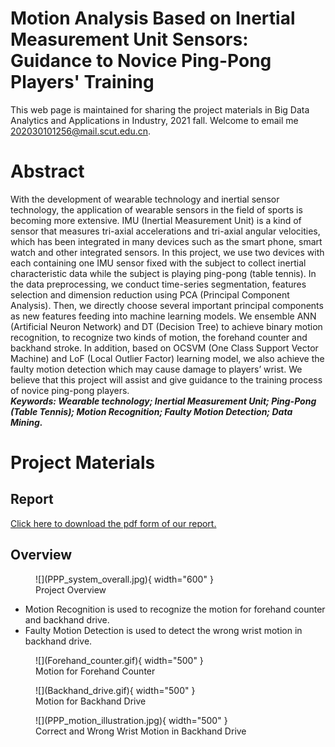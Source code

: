 # Motion Analysis Based on Inertial Measurement Unit Sensors: Guidance to Novice Ping-Pong Players' Training
This web page is maintained for sharing the project materials in Big Data Analytics and Applications in Industry, 2021 fall. Welcome to email me <202030101256@mail.scut.edu.cn>.

# Abstract
With the development of wearable technology and inertial sensor technology, the application of wearable sensors in the field of sports is becoming more extensive. IMU (Inertial Measurement Unit) is a kind of sensor that measures tri-axial accelerations and tri-axial angular velocities, which has been integrated in many devices such as the smart phone, smart watch and other integrated sensors. In this project, we use two devices with each containing one IMU sensor fixed with the subject to collect inertial characteristic data while the subject is playing ping-pong (table tennis). In the data preprocessing, we conduct time-series 
segmentation, features selection and dimension reduction using PCA (Principal Component Analysis). Then, we directly choose several important principal 
components as new features feeding into machine learning models. We ensemble ANN (Artificial Neuron Network) and DT (Decision Tree) to achieve binary motion recognition, to recognize two kinds of motion, the forehand counter and backhand stroke. In addition, based on OCSVM (One Class Support Vector Machine) and LoF (Local Outlier Factor) learning model, we also achieve the faulty motion detection which may cause damage to players’ wrist. We believe that this project will assist and give guidance to the training process of novice ping-pong players.  
***Keywords: Wearable technology; Inertial Measurement Unit; Ping-Pong (Table Tennis); Motion Recognition; Faulty Motion Detection; Data Mining.***

# Project Materials

## Report
[Click here to download the pdf form of our report.](Project_2_Report_PPP.pdf)

## Overview

<figure markdown>
  ![](PPP_system_overall.jpg){ width="600" }
  <figcaption>Project Overview</figcaption>
</figure>  

- Motion Recognition is used to recognize the motion for forehand counter and backhand drive.
- Faulty Motion Detection is used to detect the wrong wrist motion in backhand drive.

<figure markdown>
  ![](Forehand_counter.gif){ width="500" }
  <figcaption>Motion for Forehand Counter</figcaption>
</figure>

<figure markdown>
  ![](Backhand_drive.gif){ width="500" }
  <figcaption>Motion for Backhand Drive</figcaption>
</figure>

<figure markdown>
  ![](PPP_motion_illustration.jpg){ width="500" }
  <figcaption>Correct and Wrong Wrist Motion in Backhand Drive</figcaption>
</figure>
